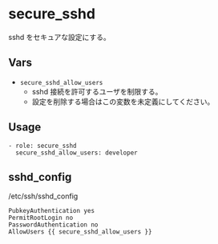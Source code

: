 # secure_sshd

sshd をセキュアな設定にする。

## Vars

- `secure_sshd_allow_users`
  - sshd 接続を許可するユーザを制限する。
  - 設定を削除する場合はこの変数を未定義にしてください。

## Usage

```
- role: secure_sshd
  secure_sshd_allow_users: developer
```

## sshd_config

/etc/ssh/sshd_config

```
PubkeyAuthentication yes
PermitRootLogin no
PasswordAuthentication no
AllowUsers {{ secure_sshd_allow_users }}
```
